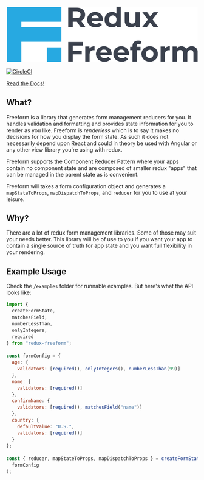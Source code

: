 ![header](/images/freeform-banner.png)

[![CircleCI](https://circleci.com/gh/CityBaseInc/redux-freeform/tree/master.svg?style=svg&circle-token=c438da276819dc386059028121b088ca581341fc)](https://circleci.com/gh/CityBaseInc/redux-freeform/tree/master)

[Read the Docs!](https://citbaseinc.github.io/redux-freeform)

## What?

Freeform is a library that generates form management reducers for you. It handles validation and formatting
and provides state information for you to render as you like. Freeform is _renderless_ which is to say
it makes no decisions for how you display the form state. As such it does not necessarily depend upon
React and could in theory be used with Angular or any other view library you're using with redux.

Freeform supports the Component Reducer Pattern where your apps contain no component state
and are composed of smaller redux "apps" that can be managed in the parent state as is convenient.

Freeform will takes a form configuration object and generates a `mapStateToProps`, `mapDispatchToProps`,
and `reducer` for you to use at your leisure.

## Why?

There are a lot of redux form management libraries. Some of those may suit your needs better. This library
will be of use to you if you want your app to contain a single source of truth for app state and
you want full flexibility in your rendering.

## Example Usage

Check the `/examples` folder for runnable examples. But here's what the API looks like:

```javascript
import {
  createFormState,
  matchesField,
  numberLessThan,
  onlyIntegers,
  required
} from "redux-freeform";

const formConfig = {
  age: {
    validators: [required(), onlyIntegers(), numberLessThan(99)]
  },
  name: {
    validators: [required()]
  },
  confirmName: {
    validators: [required(), matchesField("name")]
  },
  country: {
    defaultValue: "U.S.",
    validators: [required()]
  }
};

const { reducer, mapStateToProps, mapDispatchToProps } = createFormState(
  formConfig
);
```
